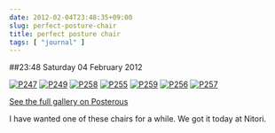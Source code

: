 ```yaml
---
date: 2012-02-04T23:48:35+09:00
slug: perfect-posture-chair
title: perfect posture chair
tags: [ "journal" ]
---
```


##23:48 Saturday 04 February 2012

[![P247](http://getfile1.posterous.com/getfile/files.posterous.com/thunderrabbit/jjnhwxgdJowguogxlDckjvInHftCHemFlIgxJoqxrucxBqaFJpAmFjxwiufr/p247.jpg.scaled500.jpg)](http://getfile8.posterous.com/getfile/files.posterous.com/thunderrabbit/jjnhwxgdJowguogxlDckjvInHftCHemFlIgxJoqxrucxBqaFJpAmFjxwiufr/p247.jpg.scaled1000.jpg) [![P249](http://getfile6.posterous.com/getfile/files.posterous.com/thunderrabbit/rrbkbqoqujmmfxyAFjlmseanbzidsJJGmnuuHsmasgatIgHkglEmwtGAmGzy/p249.jpg.scaled500.jpg)](http://getfile1.posterous.com/getfile/files.posterous.com/thunderrabbit/rrbkbqoqujmmfxyAFjlmseanbzidsJJGmnuuHsmasgatIgHkglEmwtGAmGzy/p249.jpg.scaled1000.jpg) [![P258](http://getfile1.posterous.com/getfile/files.posterous.com/thunderrabbit/nbygtjdbvrjltlpfDCpacfoFhsEqkmCudHDomFFqaDBzddjxFlupnaipgGrc/p258.jpg.scaled500.jpg)](http://getfile4.posterous.com/getfile/files.posterous.com/thunderrabbit/nbygtjdbvrjltlpfDCpacfoFhsEqkmCudHDomFFqaDBzddjxFlupnaipgGrc/p258.jpg.scaled1000.jpg) [![P255](http://getfile3.posterous.com/getfile/files.posterous.com/thunderrabbit/thkBxqsexmJJopsEjetxrHsvHFcvrbAAnHdlyaDsEofggdykvEJwjBquAjxJ/p255.jpg.scaled500.jpg)](http://getfile9.posterous.com/getfile/files.posterous.com/thunderrabbit/thkBxqsexmJJopsEjetxrHsvHFcvrbAAnHdlyaDsEofggdykvEJwjBquAjxJ/p255.jpg.scaled1000.jpg) [![P259](http://getfile3.posterous.com/getfile/files.posterous.com/thunderrabbit/hFqwJgdoovvwamEdlbHiCHIrlvFoussGzuamvmbdsaGHpijrDpxbenrwpFoJ/p259.jpg.scaled500.jpg)](http://getfile1.posterous.com/getfile/files.posterous.com/thunderrabbit/hFqwJgdoovvwamEdlbHiCHIrlvFoussGzuamvmbdsaGHpijrDpxbenrwpFoJ/p259.jpg.scaled1000.jpg) [![P256](http://getfile6.posterous.com/getfile/files.posterous.com/thunderrabbit/JgmFGiklnwdEjlqpeqzxhjCudlEqHrdzjwxvcintrjkxElaocoECDrgfeckh/p256.jpg.scaled500.jpg)](http://getfile4.posterous.com/getfile/files.posterous.com/thunderrabbit/JgmFGiklnwdEjlqpeqzxhjCudlEqHrdzjwxvcintrjkxElaocoECDrgfeckh/p256.jpg.scaled1000.jpg) [![P257](http://getfile6.posterous.com/getfile/files.posterous.com/thunderrabbit/JAHfHoFHDtjbxEtwyJbClsBpEidbdyCrtmHzJpyitkwrByHDIAJbdpEzspDH/p257.jpg.scaled500.jpg)](http://getfile2.posterous.com/getfile/files.posterous.com/thunderrabbit/JAHfHoFHDtjbxEtwyJbClsBpEidbdyCrtmHzJpyitkwrByHDIAJbdpEzspDH/p257.jpg.scaled1000.jpg)

[See the full gallery on Posterous](http://stream.robnugen.com/perfect-posture-chair)

I have wanted one of these chairs for a while.   We got it today at Nitori.
